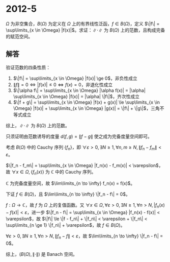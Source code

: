# 2012-5

$\Omega$ 为非空集合，$B(\Omega)$ 为定义在 $\Omega$ 上的有界线性泛函，$f \in B(\Omega)$，定义 $\|f\| = \sup\limits_{x \in \Omega} |f(x)|$。求证：$\|\cdot\|$ 为 $B(\Omega)$ 上的范数，且构成完备的赋范空间。

## 解答

验证范数的四条性质：

1. $\|f\| = \sup\limits_{x \in \Omega} |f(x)| \ge 0$，非负性成立
2. $\|f\| = 0 \iff |f(x)| \le 0 \iff f(x) = 0$，非退化性成立
3. $\|\alpha f\| = \sup\limits_{x \in \Omega} |\alpha f(x)| = |\alpha| \sup\limits_{x \in \Omega} |f(x)| = |\alpha| \|f\|$，齐次性成立
4. $\|f + g\| = \sup\limits_{x \in \Omega} |f(x) + g(x)| \le \sup\limits_{x \in \Omega} |f(x)| + \sup\limits_{x \in \Omega} |g(x)| = \|f\| + \|g\|$，三角不等式成立

综上，$\|\cdot\|$ 为 $B(\Omega)$ 上的范数。

只须证明由范数诱导的度量 $d(f, g) = \|f - g\|$ 使之成为完备度量空间即可。

考虑 $B(\Omega)$ 中的 Cauchy 序列 $\{f_n\}$，即 $\forall \varepsilon > 0, \exists N \ge 1, \forall n, m \ge N, \|f_n - f_m\| < \varepsilon$。

$\|f_n - f_m\| = \sup\limits_{x \in \Omega} |f_n(x) - f_m(x)| < \varepsilon$，故 $\forall x \in \Omega, \{f_n(x)\}$ 为 $\mathbb{C}$ 中的 Cauchy 序列。

$\mathbb{C}$ 为完备度量空间，故 $\lim\limits_{n \to \infty} f_n(x) = f(x)$。

下证 $f \in B(\Omega)$，且 $\lim\limits_{n \to \infty} \|f_n - f\| = 0$。

$f: \Omega \to \mathbb{C}$，故 $f$ 为 $\Omega$ 上的复值函数。又 $\forall x \in \Omega, \forall \varepsilon > 0, \exists N \ge 1, \forall n > N, |f_n(x) - f(x)| < \varepsilon$，进一步 $\|f_n - f\| = \sup\limits_{x \in \Omega} |f_n(x) - f(x)| < \varepsilon$，故 $\|f\| \le \|f - f_n\| + \|f_n\| < \varepsilon + \|f_n\| < \sup\limits_{n \ge 1} \|f_n\| + \varepsilon$，故 $f \in B(\Omega)$。

$\forall \varepsilon > 0, \exists N \ge 1, \forall n > N, \|f_n - f\| < \varepsilon$，故 $\lim\limits_{n \to \infty} \|f_n - f\| = 0$。

综上，$(B(\Omega), \|\cdot\|)$ 是 Banach 空间。
